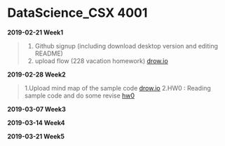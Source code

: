 # DataScience_CSX 4001

**2019-02-21 Week1**

>1. Github signup (including download desktop version and editing README)
>2. upload flow (228 vacation homework)
>[drow.io](http://www.drow.io)

**2019-02-28 Week2**
>1.Upload mind map of the sample code [drow.io](http://www.drow.io)
>2.HW0 : Reading sample code and do some revise [hw0]()

**2019-03-07 Week3**

**2019-03-14 Week4**

**2019-03-21 Week5**